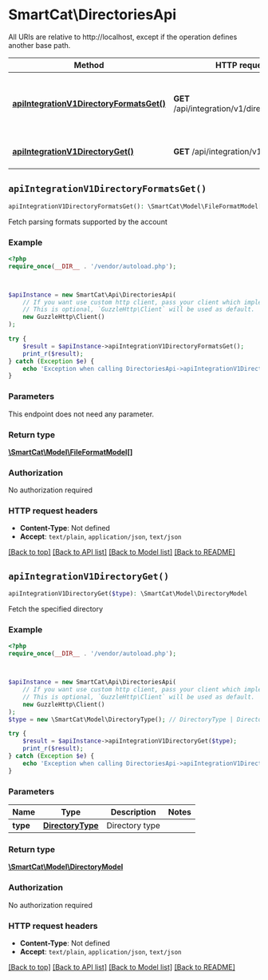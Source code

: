 # SmartCat\DirectoriesApi

All URIs are relative to http://localhost, except if the operation defines another base path.

| Method | HTTP request | Description |
| ------------- | ------------- | ------------- |
| [**apiIntegrationV1DirectoryFormatsGet()**](DirectoriesApi.md#apiIntegrationV1DirectoryFormatsGet) | **GET** /api/integration/v1/directory/formats | Fetch parsing formats supported by the account |
| [**apiIntegrationV1DirectoryGet()**](DirectoriesApi.md#apiIntegrationV1DirectoryGet) | **GET** /api/integration/v1/directory | Fetch the specified directory |


## `apiIntegrationV1DirectoryFormatsGet()`

```php
apiIntegrationV1DirectoryFormatsGet(): \SmartCat\Model\FileFormatModel[]
```

Fetch parsing formats supported by the account

### Example

```php
<?php
require_once(__DIR__ . '/vendor/autoload.php');



$apiInstance = new SmartCat\Api\DirectoriesApi(
    // If you want use custom http client, pass your client which implements `GuzzleHttp\ClientInterface`.
    // This is optional, `GuzzleHttp\Client` will be used as default.
    new GuzzleHttp\Client()
);

try {
    $result = $apiInstance->apiIntegrationV1DirectoryFormatsGet();
    print_r($result);
} catch (Exception $e) {
    echo 'Exception when calling DirectoriesApi->apiIntegrationV1DirectoryFormatsGet: ', $e->getMessage(), PHP_EOL;
}
```

### Parameters

This endpoint does not need any parameter.

### Return type

[**\SmartCat\Model\FileFormatModel[]**](../Model/FileFormatModel.md)

### Authorization

No authorization required

### HTTP request headers

- **Content-Type**: Not defined
- **Accept**: `text/plain`, `application/json`, `text/json`

[[Back to top]](#) [[Back to API list]](../../README.md#endpoints)
[[Back to Model list]](../../README.md#models)
[[Back to README]](../../README.md)

## `apiIntegrationV1DirectoryGet()`

```php
apiIntegrationV1DirectoryGet($type): \SmartCat\Model\DirectoryModel
```

Fetch the specified directory

### Example

```php
<?php
require_once(__DIR__ . '/vendor/autoload.php');



$apiInstance = new SmartCat\Api\DirectoriesApi(
    // If you want use custom http client, pass your client which implements `GuzzleHttp\ClientInterface`.
    // This is optional, `GuzzleHttp\Client` will be used as default.
    new GuzzleHttp\Client()
);
$type = new \SmartCat\Model\DirectoryType(); // DirectoryType | Directory type

try {
    $result = $apiInstance->apiIntegrationV1DirectoryGet($type);
    print_r($result);
} catch (Exception $e) {
    echo 'Exception when calling DirectoriesApi->apiIntegrationV1DirectoryGet: ', $e->getMessage(), PHP_EOL;
}
```

### Parameters

| Name | Type | Description  | Notes |
| ------------- | ------------- | ------------- | ------------- |
| **type** | [**DirectoryType**](../Model/.md)| Directory type | |

### Return type

[**\SmartCat\Model\DirectoryModel**](../Model/DirectoryModel.md)

### Authorization

No authorization required

### HTTP request headers

- **Content-Type**: Not defined
- **Accept**: `text/plain`, `application/json`, `text/json`

[[Back to top]](#) [[Back to API list]](../../README.md#endpoints)
[[Back to Model list]](../../README.md#models)
[[Back to README]](../../README.md)
